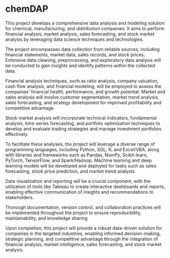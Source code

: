# chemDAP
This project develops a comprehensive data analysis and modeling solution for chemical, manufacturing, and distribution companies. It aims to perform financial analysis, market analysis, sales forecasting, and stock market analysis by leveraging data science techniques and technologies.

The project encompasses data collection from reliable sources, including financial statements, market data, sales records, and stock prices. Extensive data cleaning, preprocessing, and exploratory data analysis will be conducted to gain insights and identify patterns within the collected data.

Financial analysis techniques, such as ratio analysis, company valuation, cash flow analysis, and financial modeling, will be employed to assess the companies' financial health, performance, and growth potential. Market and sales analysis will involve customer segmentation, market trend analysis, sales forecasting, and strategy development for improved profitability and competitive advantage.

Stock market analysis will incorporate technical indicators, fundamental analysis, time-series forecasting, and portfolio optimization techniques to develop and evaluate trading strategies and manage investment portfolios effectively.

To facilitate these analyses, the project will leverage a diverse range of programming languages, including Python, SQL, R, and Excel/VBA, along with libraries and frameworks such as Pandas, NumPy, Scikit-learn, PyTorch, TensorFlow, and Spark/Hadoop. Machine learning and deep learning models will be developed and deployed for tasks such as sales forecasting, stock price prediction, and market trend analysis.

Data visualization and reporting will be a crucial component, with the utilization of tools like Tableau to create interactive dashboards and reports, enabling effective communication of insights and recommendations to stakeholders.

Thorough documentation, version control, and collaboration practices will be implemented throughout the project to ensure reproducibility, maintainability, and knowledge sharing.

Upon completion, this project will provide a robust data-driven solution for companies in the targeted industries, enabling informed decision-making, strategic planning, and competitive advantage through the integration of financial analysis, market intelligence, sales forecasting, and stock market analysis.
